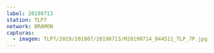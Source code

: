 ```yaml
---
label: 20190713
station: TLP7
network: BRAMON
capturas:
  - imagem: TLP7/2019/201907/20190713/M20190714_044511_TLP_7P.jpg
---
```

